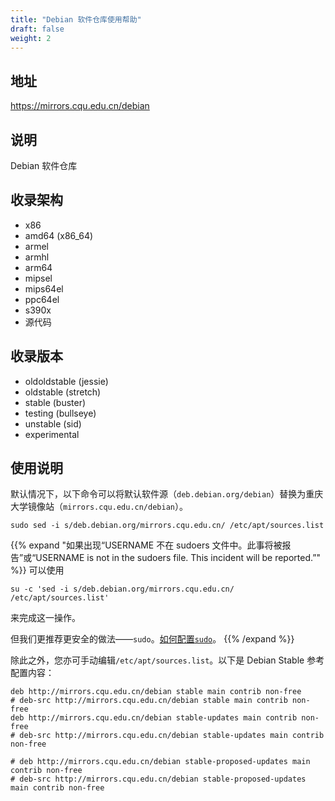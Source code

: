 ```yaml
---
title: "Debian 软件仓库使用帮助"
draft: false
weight: 2
---
```

## 地址
<https://mirrors.cqu.edu.cn/debian>
## 说明
Debian 软件仓库
## 收录架构
- x86
- amd64 (x86_64)
- armel
- armhl
- arm64
- mipsel
- mips64el
- ppc64el
- s390x
- 源代码

## 收录版本
- oldoldstable (jessie)
- oldstable (stretch)
- stable (buster)
- testing (bullseye)
- unstable (sid)
- experimental

## 使用说明
默认情况下，以下命令可以将默认软件源（`deb.debian.org/debian`）替换为重庆大学镜像站（`mirrors.cqu.edu.cn/debian`）。
```shell
sudo sed -i s/deb.debian.org/mirrors.cqu.edu.cn/ /etc/apt/sources.list
```

{{% expand "如果出现“USERNAME 不在 sudoers 文件中。此事将被报告”或“USERNAME is not in the sudoers file.  This incident will be reported.”" %}}
可以使用

```shell
su -c 'sed -i s/deb.debian.org/mirrors.cqu.edu.cn/ /etc/apt/sources.list'
```

来完成这一操作。

但我们更推荐更安全的做法——`sudo`。[如何配置`sudo`](/wiki/mirror-wiki/debian/sudo)。
{{% /expand %}}

除此之外，您亦可手动编辑`/etc/apt/sources.list`。以下是 Debian Stable 参考配置内容：
```
deb http://mirrors.cqu.edu.cn/debian stable main contrib non-free
# deb-src http://mirrors.cqu.edu.cn/debian stable main contrib non-free
deb http://mirrors.cqu.edu.cn/debian stable-updates main contrib non-free
# deb-src http://mirrors.cqu.edu.cn/debian stable-updates main contrib non-free

# deb http://mirrors.cqu.edu.cn/debian stable-proposed-updates main contrib non-free
# deb-src http://mirrors.cqu.edu.cn/debian stable-proposed-updates main contrib non-free
```
